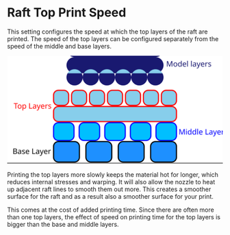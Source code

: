 Raft Top Print Speed
====
This setting configures the speed at which the top layers of the raft are printed. The speed of the top layers can be configured separately from the speed of the middle and base layers.

![Where the top layers are located in the raft](images/raft_dimensions_simplified.svg)

Printing the top layers more slowly keeps the material hot for longer, which reduces internal stresses and warping. It will also allow the nozzle to heat up adjacent raft lines to smooth them out more. This creates a smoother surface for the raft and as a result also a smoother surface for your print.

This comes at the cost of added printing time. Since there are often more than one top layers, the effect of speed on printing time for the top layers is bigger than the base and middle layers.